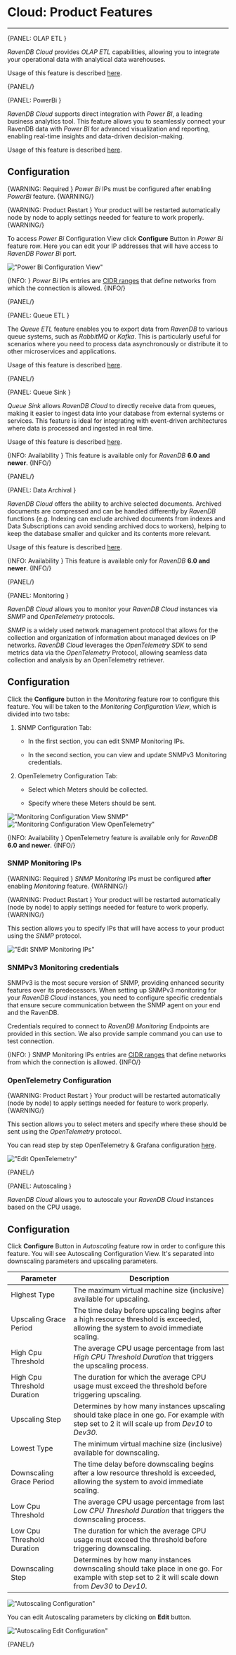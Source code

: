 # Cloud: Product Features
---

{PANEL: OLAP ETL }

*RavenDB Cloud* provides *OLAP ETL* capabilities, allowing you to integrate your operational data with analytical data
warehouses.

Usage of this feature is
described [here](https://ravendb.net/docs/article-page/latest/csharp/studio/database/tasks/ongoing-tasks/olap-etl-task).

{PANEL/}

{PANEL: PowerBi }

*RavenDB Cloud* supports direct integration with *Power BI*, a leading business analytics tool. This feature allows you
to seamlessly connect your RavenDB data with *Power BI* for advanced visualization and reporting, enabling real-time
insights and data-driven decision-making.

Usage of this feature is
described [here](https://ravendb.net/docs/article-page/latest/csharp/integrations/postgresql-protocol/power-bi).

## Configuration

{WARNING: Required }
*Power Bi* IPs must be configured after enabling *PowerBi* feature.
{WARNING/}

{WARNING: Product Restart }
Your product will be restarted automatically node by node to apply settings needed for feature to work properly.
{WARNING/}

To access *Power Bi* Configuration View click **Configure** Button in *Power Bi* feature row. Here you can edit your IP
addresses that will have access to *RavenDB Power Bi* port.

!["Power Bi Configuration View"](images/product-features-powerbi-configuration.png "Power Bi Configuration View")

{INFO: }
*Power Bi* IPs entries are [CIDR ranges](https://en.wikipedia.org/wiki/Classless_Inter-Domain_Routing#CIDR_notation)
that define networks from which the connection is allowed.
{INFO/}

{PANEL/}

{PANEL: Queue ETL }

The *Queue ETL* feature enables you to export data from *RavenDB* to various queue systems, such as *RabbitMQ* or
*Kafka*.
This is particularly useful for scenarios where you need to process data asynchronously or distribute it
to other microservices and applications.

Usage of this feature is
described [here](https://ravendb.net/docs/article-page/latest/csharp/server/ongoing-tasks/etl/queue-etl/overview).

{PANEL/}

{PANEL: Queue Sink }

*Queue Sink* allows *RavenDB Cloud* to directly receive data from queues, making it easier to ingest data into your
database from external systems or services. This feature is ideal for integrating with event-driven architectures
where data is processed and ingested in real time.

Usage of this feature is
described [here](https://ravendb.net/docs/article-page/latest/csharp/server/ongoing-tasks/queue-sink/overview).

{INFO: Availability }
This feature is available only for *RavenDB* **6.0 and newer**.
{INFO/}

{PANEL/}

{PANEL: Data Archival }

*RavenDB Cloud* offers the ability to archive selected documents.
Archived documents are compressed and can be handled differently by *RavenDB* functions (e.g. Indexing can exclude
archived documents from indexes and Data Subscriptions can avoid sending archived docs to workers), helping to keep the
database smaller and quicker and its contents more relevant.

Usage of this feature is
described [here](https://ravendb.net/docs/article-page/latest/csharp/server/extensions/archival).

{INFO: Availability }
This feature is available only for *RavenDB* **6.0 and newer**.
{INFO/}

{PANEL/}

{PANEL: Monitoring }

*RavenDB Cloud* allows you to monitor your *RavenDB Cloud* instances via *SNMP* and *OpenTelemetry* protocols.

*SNMP* is a widely used
network management protocol that allows for the collection and organization of information about managed devices on IP
networks.
*RavenDB Cloud* leverages the *OpenTelemetry SDK* to send metrics data via the *OpenTelemetry* Protocol, allowing
seamless
data collection and analysis by an OpenTelemetry retriever.

## Configuration

Click the **Configure** button in the *Monitoring* feature row to configure this feature.
You will be taken to the *Monitoring Configuration View*, which is divided into two tabs:

1. SNMP Configuration Tab:

   - In the first section, you can edit SNMP Monitoring IPs.

   - In the second section, you can view and update SNMPv3 Monitoring credentials.

2. OpenTelemetry Configuration Tab:

   - Select which Meters should be collected.

   - Specify where these Meters should be sent.

!["Monitoring Configuration View SNMP"](images/product-features-monitoring-configuration.png "Monitoring Configuration View SNMP")
!["Monitoring Configuration View OpenTelemetry"](images/product-features-monitoring-configuration-opentelemetry.png "Monitoring Configuration View OpenTelemetry")

{INFO: Availability }
OpenTelemetry feature is available only for *RavenDB* **6.0 and newer**.
{INFO/}

### SNMP Monitoring IPs

{WARNING: Required }
*SNMP Monitoring* IPs must be configured **after** enabling *Monitoring* feature.
{WARNING/}

{WARNING: Product Restart }
Your product will be restarted automatically (node by node) to apply settings needed for feature to work properly.
{WARNING/}

This section allows you to specify IPs that will have access to your product using the *SNMP* protocol.

!["Edit SNMP Monitoring IPs"](images/product-features-monitoring-edit-ips.png "Edit SNMP Monitoring IPs")

### SNMPv3 Monitoring credentials

SNMPv3 is the most secure version of SNMP, providing enhanced security features over its predecessors. When setting up
SNMPv3 monitoring for your *RavenDB Cloud* instances, you need to configure specific credentials that ensure secure
communication between the SNMP agent on your end and the RavenDB.

Credentials required to connect to *RavenDB Monitoring* Endpoints are provided in this section. We also provide sample
command you can use to test connection.

{INFO: }
SNMP Monitoring IPs entries
are [CIDR ranges](https://en.wikipedia.org/wiki/Classless_Inter-Domain_Routing#CIDR_notation)
that define networks from which the connection is allowed.
{INFO/}

### OpenTelemetry Configuration

{WARNING: Product Restart }
Your product will be restarted automatically (node by node) to apply settings needed for feature to work properly.
{WARNING/}

This section allows you to select meters and specify where these should be sent using the *OpenTelemetry* protocol.

You can read step by step OpenTelemetry & Grafana configuration [here](https://ravendb.net/articles/grafana-cloud-configuration-with-opentelemetry).

!["Edit OpenTelemetry"](images/product-features-monitoring-edit-opentelemetry.png "Edit OpenTelemetry")

{PANEL/}

{PANEL: Autoscaling }

*RavenDB Cloud* allows you to autoscale your *RavenDB Cloud* instances based on the CPU usage.

## Configuration

Click **Configure** Button in *Autoscaling* feature row in order to configure this feature.
You will see Autoscaling Configuration View. It's separated into downscaling parameters and upscaling parameters.

| Parameter                   | Description                                                                                                                                          |
|-----------------------------|------------------------------------------------------------------------------------------------------------------------------------------------------|
| Highest Type                | The maximum virtual machine size (inclusive) available for upscaling.                                                                                |
| Upscaling Grace Period      | The time delay before upscaling begins after a high resource threshold is exceeded, allowing the system to avoid immediate scaling.                  |
| High Cpu Threshold          | The average CPU usage percentage from last *High CPU Threshold Duration* that triggers the upscaling process.                                        |
| High Cpu Threshold Duration | The duration for which the average CPU usage must exceed the threshold before triggering upscaling.                                                  |
| Upscaling Step              | Determines by how many instances upscaling should take place in one go. For example with step set to 2 it will scale up from *Dev10* to *Dev30*.     |
| Lowest Type                 | The minimum virtual machine size (inclusive) available for downscaling.                                                                              |
| Downscaling Grace Period    | The time delay before downscaling begins after a low resource threshold is exceeded, allowing the system to avoid immediate scaling.                 |
| Low Cpu Threshold           | The average CPU usage percentage from last *Low CPU Threshold Duration* that triggers the downscaling process.                                       |
| Low Cpu Threshold Duration  | The duration for which the average CPU usage must exceed the threshold before triggering downscaling.                                                |
| Downscaling Step            | Determines by how many instances downscaling should take place in one go. For example with step set to 2 it will scale down from *Dev30* to *Dev10*. |

!["Autoscaling Configuration"](images/product-features-autocaling-configuration.png "Autoscaling Configuration")

You can edit Autoscaling parameters by clicking on **Edit** button.

!["Autoscaling Edit Configuration"](images/product-features-autocaling-configuration-edit.png "Autoscaling Edit Configuration")

{PANEL/}
